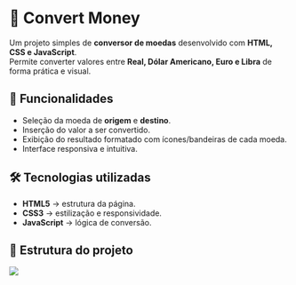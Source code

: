 # 💱 Convert Money

Um projeto simples de **conversor de moedas** desenvolvido com **HTML, CSS e JavaScript**.  
Permite converter valores entre **Real, Dólar Americano, Euro e Libra** de forma prática e visual.

## 🚀 Funcionalidades

- Seleção da moeda de **origem** e **destino**.
- Inserção do valor a ser convertido.
- Exibição do resultado formatado com ícones/bandeiras de cada moeda.
- Interface responsiva e intuitiva.

## 🛠 Tecnologias utilizadas

- **HTML5** → estrutura da página.  
- **CSS3** → estilização e responsividade.  
- **JavaScript** → lógica de conversão.  

## 📂 Estrutura do projeto

<img src="https://github.com/Nadhia-Sabat/Project-JS-1-De-Junho/edit/master/img/currency.png?raw=true">
